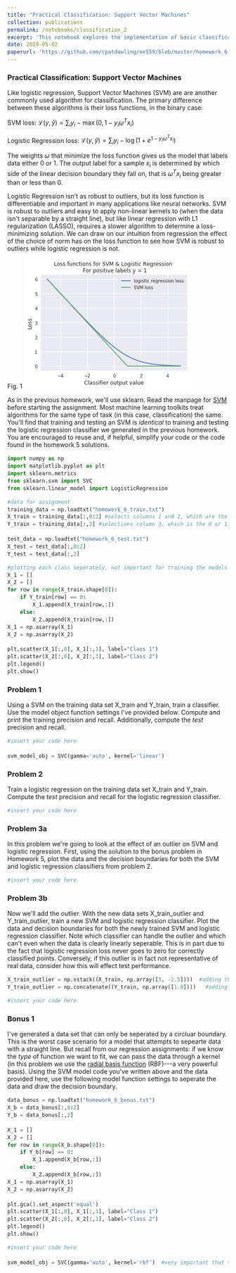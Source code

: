 ```yaml
---
title: "Practical Classification: Support Vector Machines"
collection: publications
permalink: /notebooks/classification_2
excerpt: 'This notebook explores the implementation of basic classification algorithms. EE PMP 559, Spring 2019'
date: 2019-05-02
paperurl: 'https://github.com/cpatdowling/ee559/blob/master/homework_6.ipynb'
---
```

### Practical Classification: Support Vector Machines

Like logistic regression, Support Vector Machines (SVM) are are another commonly used algorithm for classification. The primary difference between these algorithms is their loss functions, in the binary case:

SVM loss: $\mathcal{L}(y, \hat{y}) = \sum_{i} y_i - \max(0, 1 - y_{i}\omega^{T}x_{i})$

Logistic Regression loss: $\mathcal{L}(y, \hat{y}) = \sum_{i} y_i - \log(1 + e^{1 - y_{i}\omega^{T}x_{i}})$

The weights $\omega$ that minimize the loss function gives us the model that labels data either 0 or 1. The output label for a sample $x_{i}$ is determined by which side of the linear decision boundary they fall on, that is $\omega^{T}x_{i}$ being greater than or less than 0.

Logistic Regression isn't as robust to outliers, but its loss function is differentiable and important in many applications like neural networks. SVM is robust to outliers and easy to apply non-linear kernels to (when the data isn't separable by a straight line), but like linear regression with L1 regularization (LASSO), requires a slower algorithm to determine a loss-minimizing solution. We can draw on our intuition from regression the effect of the choice of norm has on the loss function to see how SVM is robust to outliers while logistic regression is not.

Fig. 1
![svm vs log loss](/images/notebooks_data/svm_vs_log_loss.png)

As in the previous homework, we'll use sklearn. Read the manpage for [SVM](https://scikit-learn.org/stable/modules/generated/sklearn.svm.SVC.html) before starting the assignment. Most machine learning toolkits treat algorithms for the same type of task (in this case, classification) the same. You'll find that training and testing an SVM is _identical_ to training and testing the logistic regression classifier we generated in the previous homework. You are encouraged to reuse and, if helpful, simplify your code or the code found in the homework 5 solutions.


```python
import numpy as np
import matplotlib.pyplot as plt
import sklearn.metrics
from sklearn.svm import SVC
from sklearn.linear_model import LogisticRegression
```


```python
#data for assignment
training_data = np.loadtxt("homework_6_train.txt")
X_train = training_data[:,0:2] #selects columns 1 and 2, which are the x and y coords of the data
Y_train = training_data[:,2] #selections column 3, which is the 0 or 1 label of the data

test_data = np.loadtxt("homework_6_test.txt")
X_test = test_data[:,0:2]
Y_test = test_data[:,2]
```


```python
#plotting each class seperately, not important for training the models
X_1 = []
X_2 = []
for row in range(X_train.shape[0]):
    if Y_train[row] == 0:
        X_1.append(X_train[row,:])
    else:
        X_2.append(X_train[row,:])
X_1 = np.asarray(X_1)
X_2 = np.asarray(X_2)

plt.scatter(X_1[:,0], X_1[:,1], label="Class 1")
plt.scatter(X_2[:,0], X_2[:,1], label="Class 2")
plt.legend()
plt.show()
```

### Problem 1

Using a SVM on the training data set X_train and Y_train, train a classifier. Use the model object function settings I've provided below. Compute and print the training precision and recall. Additionally, compute the _test_ precision and recall.


```python
#insert your code here

svm_model_obj = SVC(gamma='auto', kernel='linear')
```

### Problem 2

Train a logistic regression on the training data set X_train and Y_train. Compute the _test_ precision and recall for the logistic regression classifier.


```python
#insert your code here
```

### Problem 3a

In this problem we're going to look at the effect of an outlier on SVM and logistic regression. First, using the solution to the bonus problem in Homework 5, plot the data and the decision boundaries for both the SVM and logistic regression classifiers from problem 2.


```python
#insert your code here
```

### Problem 3b

Now we'll add the outlier. With the new data sets X_train_outlier and Y_train_outlier, train a new SVM and logistic regression classifier. Plot the data and decision boundaries for both the newly trained SVM and logistic regression classifier. Note which classifier can handle the outlier and which can't even when the data is clearly linearly seperable. This is in part due to the fact that logistic regression loss never goes to zero for correctly classified points. Conversely, if this outlier is in fact not representative of real data, consider how this will effect test performance.


```python
X_train_outlier = np.vstack((X_train, np.array([5, -2.5])))  #adding the outlier
Y_train_outlier = np.concatenate((Y_train, np.array([1.0])))   #adding the label for the outlier
```


```python
#insert your code here
```

### Bonus 1

I've generated a data set that can only be seperated by a circluar boundary. This is the worst case scenario for a model that attempts to sepearte data with a straight line. But recall from our regression assignments: if we know the _type_ of function we want to fit, we can pass the data through a kernel (in this problem we use the [radial basis function](https://en.wikipedia.org/wiki/Radial_basis_function_kernel) (RBF)---a very powerful basis). Using the SVM model code you've written above and the data provided here, use the following model function settings to seperate the data and draw the decision boundary.


```python
data_bonus = np.loadtxt("homework_6_bonus.txt")
X_b = data_bonus[:,0:2]
Y_b = data_bonus[:,2]

X_1 = []
X_2 = []
for row in range(X_b.shape[0]):
    if Y_b[row] == 0:
        X_1.append(X_b[row,:])
    else:
        X_2.append(X_b[row,:])
X_1 = np.asarray(X_1)
X_2 = np.asarray(X_2)

plt.gca().set_aspect('equal') 
plt.scatter(X_1[:,0], X_1[:,1], label="Class 1")
plt.scatter(X_2[:,0], X_2[:,1], label="Class 2")
plt.legend()
plt.show()
```


```python
#insert your code here

svm_model_obj = SVC(gamma='auto', kernel='rbf')  #very important that the kernel setting is 'rbf'
```
